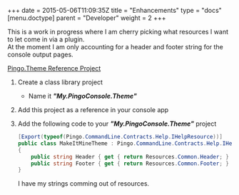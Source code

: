 +++
date = 2015-05-06T11:09:35Z
title = "Enhancements"
type = "docs"
[menu.doctype]
  parent = "Developer"
weight = 2
+++

This is a work in progress where I am cherry picking what resources I want to let come in via a plugin.  
At the moment I am only accounting for a header and footer string for the console output pages.  



[Pingo.Theme Reference Project](https://github.com/ghstahl/PingoConsole/tree/master/Pingo.Theme)

1. Create a class library project  
    - Name it **_"My.PingoConsole.Theme"_**
2. Add this project as a reference in your console app  
3. Add the following code to your **_"My.PingoConsole.Theme"_** project  

    ~~~c#
    [Export(typeof(Pingo.CommandLine.Contracts.Help.IHelpResource))]
    public class MakeItMineTheme : Pingo.CommandLine.Contracts.Help.IHelpResource
    {
        public string Header { get { return Resources.Common.Header; } }
        public string Footer { get { return Resources.Common.Footer; } }
    }
    ~~~  
      I have my strings comming out of resources.  
